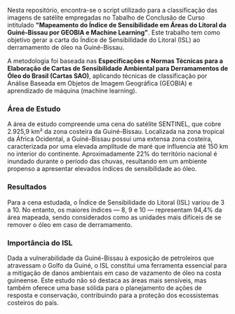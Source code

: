 Nesta repositório, encontra-se o script utilizado para a classificação das imagens de satélite empregadas no Tabalho de Conclusão de Curso intitulado **"Mapeamento do Índice de Sensibilidade em Áreas do Litoral da Guiné-Bissau por GEOBIA e Machine Learning"**. Este trabalho tem como objetivo gerar a carta do Índice de Sensibilidade do Litoral (ISL) ao derramamento de óleo na Guiné-Bissau. 

A metodologia foi baseada nas **Especificações e Normas Técnicas para a Elaboração de Cartas de Sensibilidade Ambiental para Derramamentos de Óleo do Brasil (Cartas SAO)**, aplicando técnicas de classificação por Análise Baseada em Objetos de Imagem Geográfica (GEOBIA) e aprendizado de máquina (machine learning). 

### Área de Estudo
A área de estudo compreende uma cena do satélite SENTINEL, que cobre 2.925,9 km² da zona costeira da Guiné-Bissau. Localizada na zona tropical da África Ocidental, a Guiné-Bissau possui uma extensa zona costeira, caracterizada por uma elevada amplitude de maré que influencia até 150 km no interior do continente. Aproximadamente 22% do território nacional é inundado durante o período das chuvas, resultando em um ambiente propenso a apresentar elevados índices de sensibilidade ao óleo.

### Resultados
Para a cena estudada, o Índice de Sensibilidade do Litoral (ISL) variou de 3 a 10. No entanto, os maiores índices — 8, 9 e 10 — representam 94,4% da área mapeada, sendo considerados como as unidades mais difíceis de se remover o óleo em caso de derramamento. 

### Importância do ISL
Dada a vulnerabilidade da Guiné-Bissau à exposição de petroleiros que atravessam o Golfo da Guiné, o ISL constitui uma ferramenta essencial para a mitigação de danos ambientais em caso de vazamento de óleo na costa guineense. Este estudo não só destaca as áreas mais sensíveis, mas também oferece uma base sólida para o planejamento de ações de resposta e conservação, contribuindo para a proteção dos ecossistemas costeiros do país.

